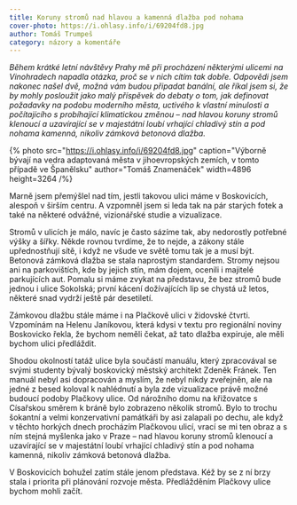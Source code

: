 ```yaml
---
title: Koruny stromů nad hlavou a kamenná dlažba pod nohama
cover-photo: https://i.ohlasy.info/i/69204fd8.jpg
author: Tomáš Trumpeš
category: názory a komentáře
---
```


*Během krátké letní návštěvy Prahy mě při procházení některými ulicemi na Vinohradech napadla otázka, proč se v nich cítím tak dobře. Odpovědi jsem nakonec našel dvě, možná vám budou připadat banální, ale říkal jsem si, že by mohly posloužit jako malý příspěvek do debaty o tom, jak definovat požadavky na podobu moderního města, uctivého k vlastní minulosti a počítajícího s probíhající klimatickou změnou – nad hlavou koruny stromů klenoucí a uzavírající se v majestátní loubí vrhající chladivý stín a pod nohama kamenná, nikoliv zámková betonová dlažba.*

{% photo src="https://i.ohlasy.info/i/69204fd8.jpg" caption="Výborně bývají na vedra adaptovaná města v jihoevropských zemích, v tomto případě ve Španělsku" author="Tomáš Znamenáček" width=4896 height=3264 /%}

Marně jsem přemýšlel nad tím, jestli takovou ulici máme v Boskovicích, alespoň v širším centru. A vzpomněl jsem si leda tak na pár starých fotek a také na některé odvážné, vizionářské studie a vizualizace.

Stromů v ulicích je málo, navíc je často sázíme tak, aby nedorostly potřebné výšky a šířky. Někde rovnou tvrdíme, že to nejde, a zákony stále upřednostňují sítě, i když ne všude ve světě tomu tak je a musí být. Betonová zámková dlažba se stala naprostým standardem. Stromy nejsou ani na parkovištích, kde by jejich stín, mám dojem, ocenili i majitelé parkujících aut. Pomalu si máme zvykat na představu, že bez stromů bude jednou i ulice Sokolská; první kácení dožívajících lip se chystá už letos, některé snad vydrží ještě pár desetiletí.

Zámkovou dlažbu stále máme i na Plačkově ulici v židovské čtvrti. Vzpomínám na Helenu Janíkovou, která kdysi v textu pro regionální noviny Boskovicko řekla, že bychom neměli čekat, až tato dlažba expiruje, ale měli bychom ulici předláždit. 

Shodou okolností tatáž ulice byla součástí manuálu, který zpracovával se svými studenty bývalý boskovický městský architekt Zdeněk Fránek. Ten manuál nebyl asi dopracován a myslím, že nebyl nikdy zveřejněn, ale na jedné z besed koloval k nahlédnutí a byla zde vizualizace právě možné budoucí podoby Plačkovy ulice. Od nárožního domu na křižovatce s Císařskou směrem k bráně bylo zobrazeno několik stromů. Bylo to trochu šokantní a velmi konzervativní památkáři by asi zalapali po dechu, ale když v těchto horkých dnech procházím Plačkovou ulicí, vrací se mi ten obraz a s ním stejná myšlenka jako v Praze – nad hlavou koruny stromů klenoucí a uzavírající se v majestátní loubí vrhající chladivý stín a pod nohama kamenná, nikoliv zámková betonová dlažba. 

V Boskovicích bohužel zatím stále jenom představa. Kéž by se z ní brzy stala i priorita při plánování rozvoje města. Předlážděním Plačkovy ulice bychom mohli začít.